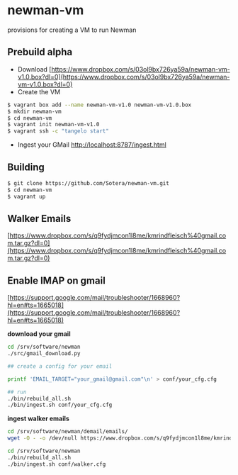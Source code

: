 # newman-vm

provisions for creating a VM to run Newman

## Prebuild alpha

- Download [https://www.dropbox.com/s/03ol9bx726ya59a/newman-vm-v1.0.box?dl=0](https://www.dropbox.com/s/03ol9bx726ya59a/newman-vm-v1.0.box?dl=0)
- Create the VM<br/>
```bash
$ vagrant box add --name newman-vm-v1.0 newman-vm-v1.0.box
$ mkdir newman-vm
$ cd newman-vm
$ vagrant init newman-vm-v1.0
$ vagrant ssh -c "tangelo start"
```
- Ingest your GMail
  [http://localhost:8787/ingest.html](http://localhost:8787/ingest.html)
  

## Building

```bash
$ git clone https://github.com/Sotera/newman-vm.git
$ cd newman-vm
$ vagrant up
```

## Walker Emails

[https://www.dropbox.com/s/q9fydjmcon1l8me/kmrindfleisch%40gmail.com.tar.gz?dl=0](https://www.dropbox.com/s/q9fydjmcon1l8me/kmrindfleisch%40gmail.com.tar.gz?dl=0)

## Enable IMAP on gmail

[https://support.google.com/mail/troubleshooter/1668960?hl=en#ts=1665018](https://support.google.com/mail/troubleshooter/1668960?hl=en#ts=1665018)

**download your gmail**
```bash
cd /srv/software/newman
./src/gmail_download.py

## create a config for your email

printf 'EMAIL_TARGET="your_gmail@gmail.com"\n' > conf/your_cfg.cfg

## run
./bin/rebuild_all.sh
./bin/ingest.sh conf/your_cfg.cfg
```

**ingest walker emails**
```bash
cd /srv/software/newman/demail/emails/
wget -O - -o /dev/null https://www.dropbox.com/s/q9fydjmcon1l8me/kmrindfleisch%40gmail.com.tar.gz?dl=0 | tar -zxvf -

cd /srv/software/newman
./bin/rebuild_all.sh
./bin/ingest.sh conf/walker.cfg
```
